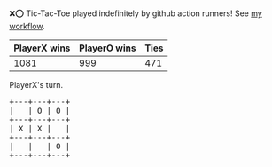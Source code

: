 :x::o: Tic-Tac-Toe played indefinitely by github action runners! See [my workflow](.github/workflows/play.yaml).

|PlayerX wins|PlayerO wins|Ties|
|-|-|-|
|1081|999|471|

PlayerX's turn.

<pre>
+---+---+---+
|   | O | O |
+---+---+---+
| X | X |   |
+---+---+---+
|   |   | O |
+---+---+---+
</pre>